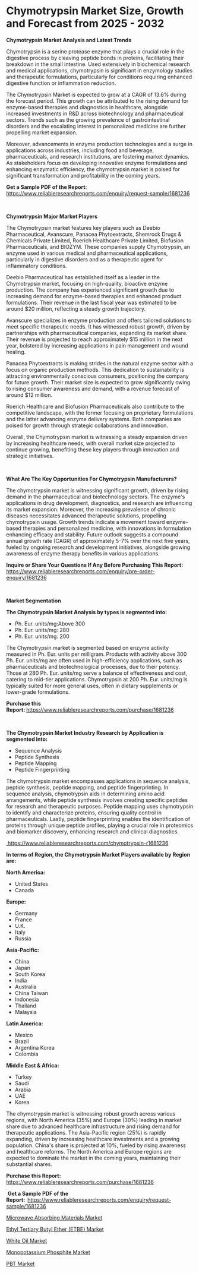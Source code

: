 <p><h1>Chymotrypsin Market Size, Growth and Forecast from 2025 - 2032</h1></p><p><strong>Chymotrypsin Market Analysis and Latest Trends</strong></p>
<p><p>Chymotrypsin is a serine protease enzyme that plays a crucial role in the digestive process by cleaving peptide bonds in proteins, facilitating their breakdown in the small intestine. Used extensively in biochemical research and medical applications, chymotrypsin is significant in enzymology studies and therapeutic formulations, particularly for conditions requiring enhanced digestive function or inflammation reduction.</p><p>The Chymotrypsin Market is expected to grow at a CAGR of 13.6% during the forecast period. This growth can be attributed to the rising demand for enzyme-based therapies and diagnostics in healthcare, alongside increased investments in R&D across biotechnology and pharmaceutical sectors. Trends such as the growing prevalence of gastrointestinal disorders and the escalating interest in personalized medicine are further propelling market expansion.</p><p>Moreover, advancements in enzyme production technologies and a surge in applications across industries, including food and beverage, pharmaceuticals, and research institutions, are fostering market dynamics. As stakeholders focus on developing innovative enzyme formulations and enhancing enzymatic efficiency, the chymotrypsin market is poised for significant transformation and profitability in the coming years.</p></p>
<p><strong>Get a Sample PDF of the Report:&nbsp;</strong> <a href="https://www.reliableresearchreports.com/enquiry/request-sample/1681236?utm_campaign=112&utm_medium=2&utm_source=Github&utm_content=ia&utm_term=01042025&utm_id=chymotrypsin">https://www.reliableresearchreports.com/enquiry/request-sample/1681236</a></p>
<p>&nbsp;</p>
<p><strong>Chymotrypsin Major Market Players</strong></p>
<p><p>The Chymotrypsin market features key players such as Deebio Pharmaceutical, Avanscure, Panacea Phytoextracts, Shemrock Drugs & Chemicals Private Limited, Roerich Healthcare Private Limited, Biofusion Pharmaceuticals, and BIOZYM. These companies supply Chymotrypsin, an enzyme used in various medical and pharmaceutical applications, particularly in digestive disorders and as a therapeutic agent for inflammatory conditions.</p><p>Deebio Pharmaceutical has established itself as a leader in the Chymotrypsin market, focusing on high-quality, bioactive enzyme production. The company has experienced significant growth due to increasing demand for enzyme-based therapies and enhanced product formulations. Their revenue in the last fiscal year was estimated to be around $20 million, reflecting a steady growth trajectory.</p><p>Avanscure specializes in enzyme production and offers tailored solutions to meet specific therapeutic needs. It has witnessed robust growth, driven by partnerships with pharmaceutical companies, expanding its market share. Their revenue is projected to reach approximately $15 million in the next year, bolstered by increasing applications in pain management and wound healing.</p><p>Panacea Phytoextracts is making strides in the natural enzyme sector with a focus on organic production methods. This dedication to sustainability is attracting environmentally conscious consumers, positioning the company for future growth. Their market size is expected to grow significantly owing to rising consumer awareness and demand, with a revenue forecast of around $12 million.</p><p>Roerich Healthcare and Biofusion Pharmaceuticals also contribute to the competitive landscape, with the former focusing on proprietary formulations and the latter advancing enzyme delivery systems. Both companies are poised for growth through strategic collaborations and innovation.</p><p>Overall, the Chymotrypsin market is witnessing a steady expansion driven by increasing healthcare needs, with overall market size projected to continue growing, benefiting these key players through innovation and strategic initiatives.</p></p>
<p>&nbsp;</p>
<p><strong>What Are The Key Opportunities For Chymotrypsin Manufacturers?</strong></p>
<p><p>The chymotrypsin market is witnessing significant growth, driven by rising demand in the pharmaceutical and biotechnology sectors. The enzyme's applications in drug development, diagnostics, and research are influencing its market expansion. Moreover, the increasing prevalence of chronic diseases necessitates advanced therapeutic solutions, propelling chymotrypsin usage. Growth trends indicate a movement toward enzyme-based therapies and personalized medicine, with innovations in formulation enhancing efficacy and stability. Future outlook suggests a compound annual growth rate (CAGR) of approximately 5-7% over the next five years, fueled by ongoing research and development initiatives, alongside growing awareness of enzyme therapy benefits in various applications.</p></p>
<p><strong>Inquire or Share Your Questions If Any Before Purchasing This Report:</strong> <a href="https://www.reliableresearchreports.com/enquiry/pre-order-enquiry/1681236?utm_campaign=112&utm_medium=2&utm_source=Github&utm_content=ia&utm_term=01042025&utm_id=chymotrypsin">https://www.reliableresearchreports.com/enquiry/pre-order-enquiry/1681236</a></p>
<p>&nbsp;</p>
<p><strong>Market Segmentation</strong></p>
<p><strong>The Chymotrypsin Market Analysis by types is segmented into:</strong></p>
<p><ul><li>Ph. Eur. units/mg:Above 300</li><li>Ph. Eur. units/mg: 280</li><li>Ph. Eur. units/mg: 200</li></ul></p>
<p><p>The Chymotrypsin market is segmented based on enzyme activity measured in Ph. Eur. units per milligram. Products with activity above 300 Ph. Eur. units/mg are often used in high-efficiency applications, such as pharmaceuticals and biotechnological processes, due to their potency. Those at 280 Ph. Eur. units/mg serve a balance of effectiveness and cost, catering to mid-tier applications. Chymotrypsin at 200 Ph. Eur. units/mg is typically suited for more general uses, often in dietary supplements or lower-grade formulations.</p></p>
<p><strong>Purchase this Report:&nbsp;</strong><a href="https://www.reliableresearchreports.com/purchase/1681236?utm_campaign=112&utm_medium=2&utm_source=Github&utm_content=ia&utm_term=01042025&utm_id=chymotrypsin">https://www.reliableresearchreports.com/purchase/1681236</a></p>
<p>&nbsp;</p>
<p><strong>The Chymotrypsin Market Industry Research by Application is segmented into:</strong></p>
<p><ul><li>Sequence Analysis</li><li>Peptide Synthesis</li><li>Peptide Mapping</li><li>Peptide Fingerprinting</li></ul></p>
<p><p>The chymotrypsin market encompasses applications in sequence analysis, peptide synthesis, peptide mapping, and peptide fingerprinting. In sequence analysis, chymotrypsin aids in determining amino acid arrangements, while peptide synthesis involves creating specific peptides for research and therapeutic purposes. Peptide mapping uses chymotrypsin to identify and characterize proteins, ensuring quality control in pharmaceuticals. Lastly, peptide fingerprinting enables the identification of proteins through unique peptide profiles, playing a crucial role in proteomics and biomarker discovery, enhancing research and clinical diagnostics.</p></p>
<p><a href="https://www.reliableresearchreports.com/chymotrypsin-r1681236?utm_campaign=112&utm_medium=2&utm_source=Github&utm_content=ia&utm_term=01042025&utm_id=chymotrypsin">&nbsp;https://www.reliableresearchreports.com/chymotrypsin-r1681236</a></p>
<p><strong>In terms of Region, the Chymotrypsin Market Players available by Region are:</strong></p>
<p>
    <p> <strong> North America: </strong>
        <ul>
            <li>United States</li>
            <li>Canada</li>
        </ul>
        </p> 
    <p> <strong> Europe: </strong>
        <ul>
            <li>Germany</li>
            <li>France</li>
            <li>U.K.</li>
            <li>Italy</li>
            <li>Russia</li>
        </ul>
        </p> 
    <p> <strong> Asia-Pacific: </strong>
        <ul>
            <li>China</li>
            <li>Japan</li>
            <li>South Korea</li>
            <li>India</li>
            <li>Australia</li>
            <li>China Taiwan</li>
            <li>Indonesia</li>
            <li>Thailand</li>
            <li>Malaysia</li>
        </ul>
        </p> 
    <p> <strong> Latin America: </strong>
        <ul>
            <li>Mexico</li>
            <li>Brazil</li>
            <li>Argentina Korea</li>
            <li>Colombia</li>
        </ul>
        </p> 
    <p> <strong> Middle East & Africa: </strong>
        <ul>
            <li>Turkey</li>
            <li>Saudi</li>
            <li>Arabia</li>
            <li>UAE</li>
            <li>Korea</li>
        </ul>
    </p>
    </p>
<p><p>The chymotrypsin market is witnessing robust growth across various regions, with North America (35%) and Europe (30%) leading in market share due to advanced healthcare infrastructure and rising demand for therapeutic applications. The Asia-Pacific region (25%) is rapidly expanding, driven by increasing healthcare investments and a growing population. China's share is projected at 10%, fueled by rising awareness and healthcare reforms. The North America and Europe regions are expected to dominate the market in the coming years, maintaining their substantial shares.</p></p>
<p><strong>Purchase this Report: </strong><a href="https://www.reliableresearchreports.com/purchase/1681236?utm_campaign=112&utm_medium=2&utm_source=Github&utm_content=ia&utm_term=01042025&utm_id=chymotrypsin">https://www.reliableresearchreports.com/purchase/1681236</a></p>
<p>&nbsp;<strong>Get a Sample PDF of the Report:&nbsp;&nbsp;</strong><a href="https://www.reliableresearchreports.com/enquiry/request-sample/1681236?utm_campaign=112&utm_medium=2&utm_source=Github&utm_content=ia&utm_term=01042025&utm_id=chymotrypsin">https://www.reliableresearchreports.com/enquiry/request-sample/1681236</a></p>
<p><strong></strong></p>
<p><p><a href="https://github.com/ximensbisade/Market-Research-Report-List-1/blob/main/microwave-absorbing-materials-market.md?utm_campaign=112&utm_medium=2&utm_source=Github&utm_content=ia&utm_term=01042025&utm_id=chymotrypsin">Microwave Absorbing Materials Market</a></p><p><a href="https://github.com/blauetrelawz/Market-Research-Report-List-1/blob/main/ethyl-tertiary-butyl-ether-etbe-market.md?utm_campaign=112&utm_medium=2&utm_source=Github&utm_content=ia&utm_term=01042025&utm_id=chymotrypsin">Ethyl Tertiary Butyl Ether (ETBE) Market</a></p><p><a href="https://github.com/amagloeaad54/Market-Research-Report-List-1/blob/main/white-oil-market.md?utm_campaign=112&utm_medium=2&utm_source=Github&utm_content=ia&utm_term=01042025&utm_id=chymotrypsin">White Oil Market</a></p><p><a href="https://github.com/neiridionna/Market-Research-Report-List-1/blob/main/monopotassium-phosphite-market.md?utm_campaign=112&utm_medium=2&utm_source=Github&utm_content=ia&utm_term=01042025&utm_id=chymotrypsin">Monopotassium Phosphite Market</a></p><p><a href="https://github.com/porstgowinjq/Market-Research-Report-List-1/blob/main/pbt-market.md?utm_campaign=112&utm_medium=2&utm_source=Github&utm_content=ia&utm_term=01042025&utm_id=chymotrypsin">PBT Market</a></p></p>
